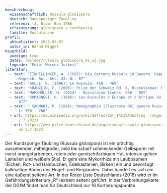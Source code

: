 ```yaml
---
beschreibung:
  wissenschaftlich: Russula globispora
  deutsch: Rundsporiger Täubling
  referenz: (J. Blum) Bon 1986
  erlaeuterung: globispora = rundsporig
  familie: Russulaceae
profil:
  aktualisiert: 2023-08-07
  autor_in: Bernd Miggel
hauptbild:
  anzeige: true
  datei: /bilder/russula_globispora_01_wj.jpg
  legende: "Foto: Werner Jurkeit"
literatur:
  - text: "EINHELLINGER, A. (1985): Die Gattung Russula in Bayern. Hoppea, Denkschr.
      Regensb. Bot. Ges. 43: Nr. 87"
  - text: "GALLI, R. (1996): Le Russule: 468 - 469"
  - text: "KRÄNZLIN, F. (2005): Pilze der Schweiz Bd. 6, Russulaceae: Nr. 141"
  - text: "MARXMÜLLER, H. (2014) - Russularum Icones: 656 - 659"
  - text: "ROMAGNESI, H. (1985): Les Russules d ́Europe et d ́Afrique du Nord: 875 -
      877"
  - text: " SARNARI, M. (1998): Monographia illustrata del genere Russula in Europa
      1: 700 - 706"
  - url: https://de.wikipedia.org/wiki/Gefleckter_T%C3%A4ubling  (abgerufen am
      2.7.2023)
  - url: https://www.pilze-deutschland.de/organismen/russula-globispora-agg-1  (abgerufen
      am 3.7.2023
---
```

Der Rundsporige Täubling (Russula globispora) ist ein prächtig aussehender, mittelgroßer, mild bis scharf schmeckender Gelbsporer mit meist orangefarbenem, rotem oder gemischtfarbigem Hut, intensiv gelben Lamellen und weißem Stiel. Er geht eine Mykorrhiza mit Laubbäumen (Eichen, Rot- und Hainbuchen, Edelkastanien, Birken) ein und bevorzugt kalkhaltige Böden des Hügel- und Berglandes. Dabei handelt es sich um eine äußerst seltene Art: In der Roten Liste Deutschlands (2016) wird er im Gefährdungskriterium „R“ (extrem selten) geführt. In der Verbreitungskarte der DGfM findet man für Deutschland nur 16 Kartierungspunkte.